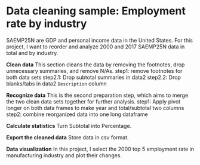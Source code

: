 # Data cleaning sample: Employment rate by industry 

SAEMP25N are GDP and personal income data in the United States. 
For this project, I want to reorder and analyze 2000 and 2017 SAEMP25N data in total and by industry. 

__Clean data__ 
This section cleans the data by removing the footnotes, drop unnecessary summaries, and remove N/As. 
step1: remove footnotes for both data sets
step2.1: Drop subtotal summaries in data2
step2.2: Drop blanks/tabs in data2 `Description` column

__Recognize data__
This is the second preparation step, which aims to merge the two clean data sets together for further analysis. 
step1: Apply pivot longer on both data frames to make year and total/subtotal two columns
step2: combine reorganized data into one long dataframe 

__Calculate statistics__
Turn Subtotal into Percentage. 

__Export the cleaned data__ 
Store data in csv format. 

__Data visualization__
In this project, I select the 2000 top 5 employment rate in manufacturing industry and plot their changes. 
